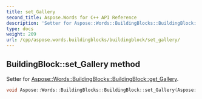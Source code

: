 ```yaml
---
title: set_Gallery
second_title: Aspose.Words for C++ API Reference
description: 'Setter for Aspose::Words::BuildingBlocks::BuildingBlock::get_Gallery.'
type: docs
weight: 209
url: /cpp/aspose.words.buildingblocks/buildingblock/set_gallery/
---
```

## BuildingBlock::set_Gallery method


Setter for [Aspose::Words::BuildingBlocks::BuildingBlock::get_Gallery](../get_gallery/).

```cpp
void Aspose::Words::BuildingBlocks::BuildingBlock::set_Gallery(Aspose::Words::BuildingBlocks::BuildingBlockGallery value)
```

